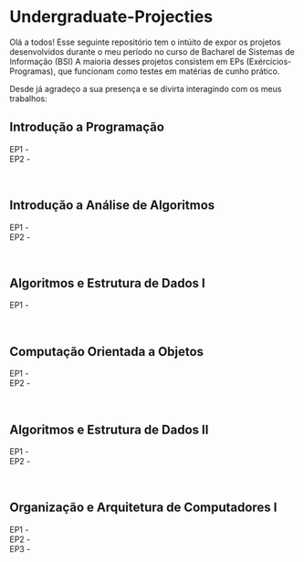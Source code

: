 # Undergraduate-Projecties

Olá a todos!
Esse seguinte repositório tem o intúito de expor os projetos desenvolvidos durante o meu período no curso de Bacharel de Sistemas de Informação (BSI) 
A maioria desses projetos consistem em EPs (Exércícios-Programas), que funcionam como testes em matérias de cunho prático. 

Desde já agradeço a sua presença e se divirta interagindo com os meus trabalhos:

## Introdução a Programação
 EP1 - 
<br>
 EP2 - 

<br>

## Introdução a Análise de Algoritmos
 EP1 - 
 <br>
 EP2 - 

<br>

## Algoritmos e Estrutura de Dados I
 EP1 - 

<br>

## Computação Orientada a Objetos
 EP1 - 
 <br>
 EP2 - 

<br>

## Algoritmos e Estrutura de Dados II
 EP1 - 
 <br>
 EP2 - 

<br>

## Organização e Arquitetura de Computadores I
 EP1 - 
 <br>
 EP2 - 
<br>
 EP3 - 
<br>
